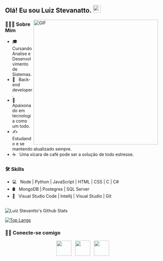 <h2> Olá! Eu sou Luiz Stevanatto. <img src="https://github.com/souvikguria98/souvikguria98/blob/master/Hi.gif" width="25"></h2>
<img align="right" alt="GIF" src="https://github.com/devSouvik/devSouvik/blob/master/gif4.gif?raw=true" width="410"/>
<h3> 👨🏻‍💻 Sobre Mim </h3>

- 🎓 &nbsp;  Cursando Analise e Desenvolvimento de Sistemas.
- 💼 &nbsp; Back-end developer.
- 🌱 &nbsp; Apaixonado em tecnologia como um todo.
- ✍️ &nbsp; Estudando e se mantendo atualizado sempre.
- ☕ &nbsp; Uma xícara de café pode ser a solução de todo estresse. 

<h3>🛠 Skills</h3>

- 💻 &nbsp; Node | Python | JavaScript | HTML | CSS | C | C#
- 🛢  &nbsp; MongoDB | Postegres | SQL Server 
- 🔧 &nbsp; Visual Studio Code | Intellij | Visual Studio | Git

<br>


<img align="center" src="https://github-readme-stats.vercel.app/api?username=LuizStevanatto&include_all_commits=true&count_private=true&show_icons=true&line_height=20&title_color=7A7ADB&icon_color=2234AE&text_color=D3D3D3&bg_color=0,000000,130F40" alt="Luiz Stevantto's Github Stats">

</br>


[![Top Langs](https://github-readme-stats.vercel.app/api/top-langs/?username=LuizStevanatto&layout=compact&text_color=daf7dc&bg_color=151515)](https://github.com/LuizStevanatto/github-readme-stats)

<h3> 🤝🏻 Conecte-se comigo </h3>

<p align="center">
&nbsp; <a href="https://www.linkedin.com/in/luiz-stevanatto-neto-882899193/" target="_blank" rel="noopener noreferrer"><img src="https://img.icons8.com/plasticine/100/000000/linkedin.png" width="50" /></a>
&nbsp; <a href="mailto:luizstevanatto@hotmail.com" target="_blank" rel="noopener noreferrer"><img src="https://img.icons8.com/plasticine/100/000000/gmail.png"  width="50" /></a> 
&nbsp; <a href="https://www.instagram.com/luiz_stevanatto/" target="_blank" rel="noopener noreferrer"><img src="https://img.icons8.com/plasticine/100/000000/instagram-new.png" width="50" /></a>  
</p>


